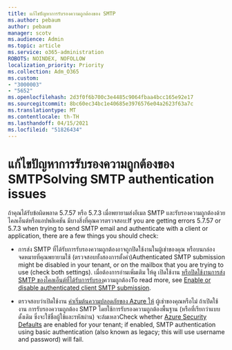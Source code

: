 ```yaml
---
title: แก้ไขปัญหาการรับรองความถูกต้องของ SMTP
ms.author: pebaum
author: pebaum
manager: scotv
ms.audience: Admin
ms.topic: article
ms.service: o365-administration
ROBOTS: NOINDEX, NOFOLLOW
localization_priority: Priority
ms.collection: Adm_O365
ms.custom:
- "3000003"
- "5652"
ms.openlocfilehash: 2d3f0f6b700c3e4485c9064fbaa4bcc165e92e17
ms.sourcegitcommit: 8bc60ec34bc1e40685e3976576e04a2623f63a7c
ms.translationtype: MT
ms.contentlocale: th-TH
ms.lasthandoff: 04/15/2021
ms.locfileid: "51826434"
---
```

# <a name="solving-smtp-authentication-issues"></a><span data-ttu-id="ef7c3-102">แก้ไขปัญหาการรับรองความถูกต้องของ SMTP</span><span class="sxs-lookup"><span data-stu-id="ef7c3-102">Solving SMTP authentication issues</span></span>

<span data-ttu-id="ef7c3-103">ถ้าคุณได้รับข้อผิดพลาด 5.7.57 หรือ 5.7.3 เมื่อพยายามส่งอีเมล SMTP และรับรองความถูกต้องด้วยไคลเอ็นต์หรือแอปพลิเคชัน มีบางสิ่งที่คุณควรตรวจสอบ:</span><span class="sxs-lookup"><span data-stu-id="ef7c3-103">If you are getting errors 5.7.57 or 5.7.3 when trying to send SMTP email and authenticate with a client or application, there are a few things you should check:</span></span>

- <span data-ttu-id="ef7c3-104">การส่ง SMTP ที่ได้รับการรับรองความถูกต้องอาจถูกปิดใช้งานในผู้เช่าของคุณ หรือบนกล่องจดหมายที่คุณพยายามใช้ (ตรวจสอบทั้งสองการตั้งค่า)</span><span class="sxs-lookup"><span data-stu-id="ef7c3-104">Authenticated SMTP submission might be disabled in your tenant, or on the mailbox that you are trying to use (check both settings).</span></span> <span data-ttu-id="ef7c3-105">เมื่อต้องการอ่านเพิ่มเติม ให้ดู เปิดใช้งาน [หรือปิดใช้งานการส่ง SMTP ของไคลเอ็นต์ที่ได้รับการรับรอง](https://docs.microsoft.com/exchange/clients-and-mobile-in-exchange-online/authenticated-client-smtp-submission)ความถูกต้อง</span><span class="sxs-lookup"><span data-stu-id="ef7c3-105">To read more, see [Enable or disable authenticated client SMTP submission](https://docs.microsoft.com/exchange/clients-and-mobile-in-exchange-online/authenticated-client-smtp-submission).</span></span>

- <span data-ttu-id="ef7c3-106">ตรวจสอบว่าเปิดใช้งาน [ค่าเริ่มต้นความปลอดภัยของ Azure ให้](https://docs.microsoft.com/azure/active-directory/fundamentals/concept-fundamentals-security-defaults) ผู้เช่าของคุณหรือไม่ ถ้าเปิดใช้งาน การรับรองความถูกต้อง SMTP โดยใช้การรับรองความถูกต้องพื้นฐาน (หรือที่เรียกว่าแบบดั้งเดิม ซึ่งจะใช้ชื่อผู้ใช้และรหัสผ่าน) จะล้มเหลว</span><span class="sxs-lookup"><span data-stu-id="ef7c3-106">Check whether [Azure Security Defaults](https://docs.microsoft.com/azure/active-directory/fundamentals/concept-fundamentals-security-defaults) are enabled for your tenant; if enabled, SMTP authentication using basic authentication (also known as legacy; this will use username and password) will fail.</span></span>
